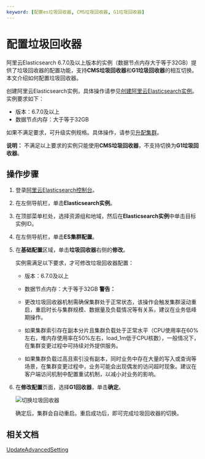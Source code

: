 ```yaml
---
keyword: [配置es垃圾回收器, CMS垃圾回收器, G1垃圾回收器]
---
```


# 配置垃圾回收器

阿里云Elasticsearch 6.7.0及以上版本的实例（数据节点内存大于等于32GB）提供了垃圾回收器的配置功能，支持**CMS垃圾回收器**和**G1垃圾回收器**的相互切换。本文介绍如何配置垃圾回收器。

创建阿里云Elasticsearch实例，具体操作请参见[创建阿里云Elasticsearch实例](/intl.zh-CN/Elasticsearch/管理实例/创建阿里云Elasticsearch实例.md)。实例要求如下：

-   版本：6.7.0及以上
-   数据节点内存：大于等于32GB

如果不满足要求，可升级实例规格。具体操作，请参见[升配集群](/intl.zh-CN/Elasticsearch/升降配实例/升配集群.md)。

**说明：** 不满足以上要求的实例只能使用**CMS垃圾回收器**，不支持切换为**G1垃圾回收器**。

## 操作步骤

1.  登录[阿里云Elasticsearch控制台](https://elasticsearch.console.aliyun.com/#/home)。

2.  在左侧导航栏，单击**Elasticsearch实例**。

3.  在顶部菜单栏处，选择资源组和地域，然后在**Elasticsearch实例**中单击目标实例ID。

4.  在左侧导航栏，单击**ES集群配置**。

5.  在**基础配置**区域，单击**垃圾回收器**右侧的**修改**。

    实例需满足以下要求，才可修改垃圾回收器配置：

    -   版本：6.7.0及以上
    -   数据节点内存：大于等于32GB
    **警告：**

    -   更改垃圾回收器机制需确保集群处于正常状态，该操作会触发集群滚动重启，重启时长与集群规模、数据量及负载情况等有关系，建议在业务低峰期操作。
    -   如果集群索引存在副本分片且集群负载处于正常水平（CPU使用率在60%左右，堆内存使用率在50%左右，load\_1m低于CPU核数），一般情况下，在集群变更过程中可持续对外提供服务。

    -   如果集群负载过高且索引没有副本，同时业务中存在大量的写入或查询等场景，在集群变更过程中，业务可能会出现偶发的访问超时现象。建议在客户端访问机制中配置重试机制，以减小对业务的影响。

6.  在**修改配置**页面，选择**G1回收器**，单击**确定**。

    ![切换垃圾回收器](https://static-aliyun-doc.oss-accelerate.aliyuncs.com/assets/img/zh-CN/3746359951/p57961.png)

    确定后，集群会自动重启。重启成功后，即可完成垃圾回收器的切换。


## 相关文档

[UpdateAdvancedSetting](/intl.zh-CN/API参考/Elasticsearch/集群配置/UpdateAdvancedSetting.md)

